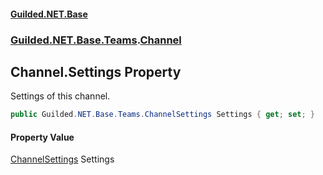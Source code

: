#### [Guilded.NET.Base](Guilded_NET_Base.md 'Guilded.NET.Base')
### [Guilded.NET.Base.Teams](Guilded_NET_Base.md#Guilded_NET_Base_Teams 'Guilded.NET.Base.Teams').[Channel](Channel.md 'Guilded.NET.Base.Teams.Channel')
## Channel.Settings Property
Settings of this channel.  
```csharp
public Guilded.NET.Base.Teams.ChannelSettings Settings { get; set; }
```
#### Property Value
[ChannelSettings](ChannelSettings.md 'Guilded.NET.Base.Teams.ChannelSettings')
Settings
